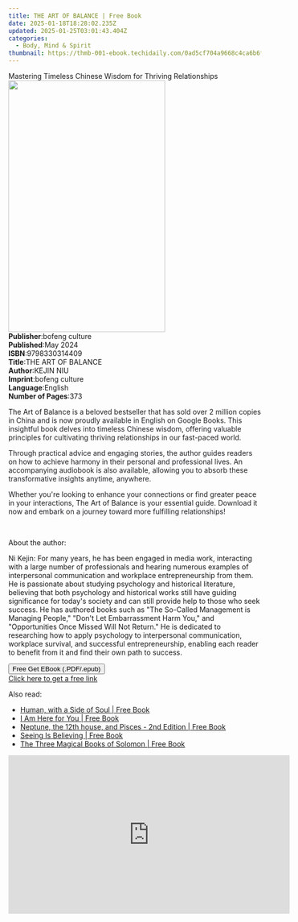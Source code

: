 ```yaml
---
title: THE ART OF BALANCE | Free Book
date: 2025-01-18T18:28:02.235Z
updated: 2025-01-25T03:01:43.404Z
categories:
  - Body, Mind & Spirit
thumbnail: https://thmb-001-ebook.techidaily.com/0ad5cf704a9668c4ca6b6fb3c82e4fc7f80e428aabeb907158f2a0b704d5334b.jpg
---
```

<main id="book-container">
  <div class="flex flex-col">
    <div class="book-brief flex-1 py-6 px-4 sm:p-6 md:py-10 md:px-8">
      <!-- brief-->
      <div class="book-brief-main">
        Mastering Timeless Chinese Wisdom for Thriving Relationships
      </div>
    </div>
    <div
      class="book-meta-info flex-1 grid gap-4 col-start-1 col-end-3 row-start-1 sm:mb-6 sm:grid-cols-4 lg:gap-6 lg:col-start-2 lg:row-end-6 lg:row-span-6 lg:mb-0"
    >
      <div
        class="book-meta-info-left place-content-center mt-4 p-4 text-sm leading-6 col-start-2 col-span-2 dark:text-slate-400"
      >
        <img
          class="w-full h-500 object-cover rounded-lg sm:h-255 sm:col-span-2 lg:col-span-full"
          src="https://img-001-ebook.techidaily.com/abc8deff9424f35cb315832ea380c319430ff33c2c09c2c71233379412215489.jpg"
          alt=""
          width="312"
          height="500"
        />
      </div>
      <div
        class="book-meta-info-right mt-2 col-start-1 row-start-2 col-span-3 self-center"
      >
        <!-- meta data  -->
        <div class="flex flex-col px-4 md:px-8">
          <div class="flex-1">
            <strong>Publisher</strong>:<span class="px-2">bofeng culture</span>
          </div>
          <div class="flex-1">
            <strong>Published</strong>:<span class="px-2">May 2024</span>
          </div>
          <div class="flex-1">
            <strong>ISBN</strong>:<span class="px-2">9798330314409</span>
          </div>
          <div class="flex-1">
            <strong>Title</strong>:<span class="px-2">THE ART OF BALANCE</span>
          </div>
          <div class="flex-1">
            <strong>Author</strong>:<span class="px-2">KEJIN NIU</span>
          </div>
          <div class="flex-1">
            <strong>Imprint</strong>:<span class="px-2">bofeng culture</span>
          </div>
          <div class="flex-1">
            <strong>Language</strong>:<span class="px-2">English</span>
          </div>
          <div class="flex-1">
            <strong>Number of Pages</strong>:<span class="px-2">373</span>
          </div>
        </div>
      </div>
    </div>
    <div class="book-description flex-1 py-6 px-4 sm:p-6 md:py-10 md:px-8">
      <div class="book-description-main">
        <div accordion-content="" id="description">
          <p>
            The Art of Balance<span style="color: rgb(32, 33, 36)">
              is a beloved bestseller that has sold over 2 million copies in
              China and is now proudly available in English on Google Books.
              This insightful book delves into timeless Chinese wisdom, offering
              valuable principles for cultivating thriving relationships in our
              fast-paced world.</span
            >
          </p>
          <p>
            <span style="color: rgb(32, 33, 36)"
              >Through practical advice and engaging stories, the author guides
              readers on how to achieve harmony in their personal and
              professional lives. An accompanying audiobook is also available,
              allowing you to absorb these transformative insights anytime,
              anywhere.</span
            >
          </p>
          <p>
            <span style="color: rgb(32, 33, 36)"
              >Whether you're looking to enhance your connections or find
              greater peace in your interactions, </span
            >The Art of Balance<span style="color: rgb(32, 33, 36)">
              is your essential guide. Download it now and embark on a journey
              toward more fulfilling relationships!</span
            >
          </p>
          <p><br /></p>
          <p>About the author:</p>
          <p>
            Ni Kejin: For many years, he has been engaged in media work,
            interacting with a large number of professionals and hearing
            numerous examples of interpersonal communication and workplace
            entrepreneurship from them. He is passionate about studying
            psychology and historical literature, believing that both psychology
            and historical works still have guiding significance for today's
            society and can still provide help to those who seek success. He has
            authored books such as "The So-Called Management is Managing
            People," "Don't Let Embarrassment Harm You," and "Opportunities Once
            Missed Will Not Return." He is dedicated to researching how to apply
            psychology to interpersonal communication, workplace survival, and
            successful entrepreneurship, enabling each reader to benefit from it
            and find their own path to success.
          </p>
        </div>
        <div class="accordion-fader"></div>
      </div>
    </div>
    <div class="book-excerpts flex-1 py-6 px-4 sm:p-6 md:py-10 md:px-8"></div>
    <div
      class="book-about-author flex-1 py-6 px-4 sm:p-6 md:py-10 md:px-8"
    ></div>
    <div class="book-free-get flex-1 py-6 px-4 sm:p-6 md:py-10 md:px-8">
      <button
        id="btn-free-get"
        class="bg-blue-500 hover:bg-blue-700 text-white font-bold py-2 px-4 rounded"
      >
        Free Get EBook (.PDF/.epub)
      </button>
      <div id="countdown-display" class="px-2 text-lg mt-2"></div>
      <a
        id="free-link"
        class="hidden bg-blue-500 hover:bg-blue-700 text-white font-bold py-2 px-4 rounded"
        href="https://www.ebooks.com/en-us/book/211424274/the-art-of-balance/kejin-niu/"
        target="_blank"
        >Click here to get a free link</a
      >
    </div>
    <script>
      let countdownTime = 0;
      let countdownInterval = null;
      document
        .getElementById('btn-free-get')
        .addEventListener('click', startCountdown);
      function startCountdown() {
        countdownTime = new Date().getTime() + 60000 * 3;
        countdownInterval = setInterval(updateCountdown, 1000);
        document.getElementById('btn-free-get').disabled = true;
        document
          .getElementById('btn-free-get')
          .classList.add('bg-gray-500', 'cursor-not-allowed');
      }
      function updateCountdown() {
        let currentTime = new Date().getTime();
        let timeLeft = countdownTime - currentTime;
        let secondsLeft = Math.floor(timeLeft / 1000);
        document.getElementById('countdown-display').innerHTML =
          `Remaining time: ${secondsLeft} seconds.`;
        if (secondsLeft <= 0) {
          clearInterval(countdownInterval);
          document.getElementById('btn-free-get').classList.add('hidden');
          document.getElementById('free-link').classList.remove('hidden');
          document.getElementById('countdown-display').innerHTML = '';
        }
      }
    </script>
  </div>
</main>

<ins class="adsbygoogle"
      style="display:block"
      data-ad-client="ca-pub-7571918770474297"
      data-ad-slot="8358498916"
      data-ad-format="auto"
      data-full-width-responsive="true"></ins>
    

<span class="atpl-alsoreadstyle">Also read:</span>
<div><ul>
<li><a href="https://novels-ebooks.techidaily.com/209911906-9780998987767-human-with-a-side-of-soul/"><u>Human, with a Side of Soul | Free Book</u></a></li>
<li><a href="https://novels-ebooks.techidaily.com/209911862-9781733156417-i-am-here-for-you/"><u>I Am Here for You | Free Book</u></a></li>
<li><a href="https://novels-ebooks.techidaily.com/209911855-9781732309616-neptune-the-12th-house-and-pisces-2nd-edition/"><u>Neptune, the 12th house, and Pisces - 2nd Edition | Free Book</u></a></li>
<li><a href="https://novels-ebooks.techidaily.com/209911680-9780578624549-seeing-is-believing/"><u>Seeing Is Believing | Free Book</u></a></li>
<li><a href="https://novels-ebooks.techidaily.com/209911692-9781946774118-the-three-magical-books-of-solomon/"><u>The Three Magical Books of Solomon | Free Book</u></a></li>
</ul></div>

<!-- affiliate ads begin -->
<iframe width="560" height="315" src="https://www.youtube.com/embed/eMEJvwMM0vk?si=EQF_jo_4u9v5iJ_C" title="YouTube video player" frameborder="0" allow="accelerometer; autoplay; clipboard-write; encrypted-media; gyroscope; picture-in-picture; web-share" referrerpolicy="strict-origin-when-cross-origin" allowfullscreen></iframe>
<!-- affiliate ads end -->

